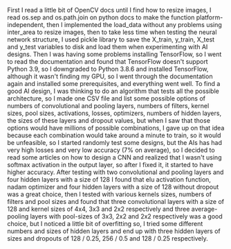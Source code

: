 First I read a little bit of OpenCV docs until I find how to resize images, I read os.sep and os.path.join on python docs to make the function platform-independent, then I implemented the load_data without any problems using inter_area to resize images, then to take less time when testing the neural network structure, I used pickle library to save the X_train, y_train, X_test and y_test variables to disk and load them when experimenting with AI designs.
Then I was having some problems installing TensorFlow, so I went to read the documentation and found that TensorFlow doesn't support Python 3.9, so I downgraded to Python 3.8.6 and installed TensorFlow, although it wasn't finding my GPU, so I went through the documentation again and installed some prerequisites, and everything went well.
To find a good AI design, I was thinking to do an algorithm that tests all the possible architecture, so I made one CSV file and list some possible options of numbers of convolutional and pooling layers, numbers of filters, kernel sizes, pool sizes, activations, losses, optimizers, numbers of hidden layers, the sizes of these layers and dropout values, but when I saw that those options would have millions of possible combinations, I gave up on that idea because each combination would take around a minute to train, so it would be unfeasible, so I started randomly test some designs, but the AIs has had very high losses and very low accuracy (7% on average), so I decided to read some articles on how to design a CNN and realized that I wasn't using softmax activation in the output layer, so after I fixed it, it started to have higher accuracy.
After testing with two convolutional and pooling layers and four hidden layers with a size of 128 I found that elu activation function, nadam optimizer and four hidden layers with a size of 128 without dropout was a great choice, then I tested with various kernels sizes, numbers of filters and pool sizes and found that three convolutional layers with a size of 128 and kernel sizes of 4x4, 3x3 and 2x2 respectively and three average-pooling layers with pool-sizes of 3x3, 2x2 and 2x2 respectively was a good choice, but I noticed a little bit of overfitting so, I tried some different numbers and sizes of hidden layers and end up with three hidden layers of sizes and dropouts of 128 / 0.25, 256 / 0.5 and 128 / 0.25 respectively.